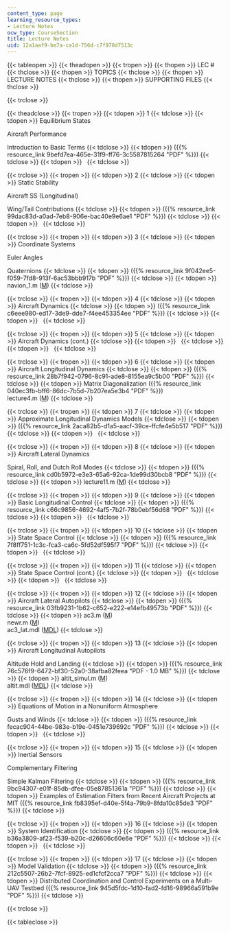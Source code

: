 ```yaml
---
content_type: page
learning_resource_types:
- Lecture Notes
ocw_type: CourseSection
title: Lecture Notes
uid: 12a1aaf9-be7a-ca1d-756d-c7f978d7513c
---
```


{{< tableopen >}}
{{< theadopen >}}
{{< tropen >}}
{{< thopen >}}
LEC #
{{< thclose >}}
{{< thopen >}}
TOPICS
{{< thclose >}}
{{< thopen >}}
LECTURE NOTES
{{< thclose >}}
{{< thopen >}}
SUPPORTING FILES
{{< thclose >}}

{{< trclose >}}

{{< theadclose >}}
{{< tropen >}}
{{< tdopen >}}
1
{{< tdclose >}}
{{< tdopen >}}
Equilibrium States  
  
Aircraft Performance  
  
Introduction to Basic Terms
{{< tdclose >}}
{{< tdopen >}}
({{% resource_link 9befd7ea-465e-31f9-ff76-3c5587815264 "PDF" %}})
{{< tdclose >}}
{{< tdopen >}}
 
{{< tdclose >}}

{{< trclose >}}
{{< tropen >}}
{{< tdopen >}}
2
{{< tdclose >}}
{{< tdopen >}}
Static Stability  
  
Aircraft SS (Longitudinal)  
  
Wing/Tail Contributions
{{< tdclose >}}
{{< tdopen >}}
({{% resource_link 99dac83d-a0ad-7eb8-906e-bac40e9e6ae1 "PDF" %}})
{{< tdclose >}}
{{< tdopen >}}
 
{{< tdclose >}}

{{< trclose >}}
{{< tropen >}}
{{< tdopen >}}
3
{{< tdclose >}}
{{< tdopen >}}
Coordinate Systems  
  
Euler Angles  
  
Quaternions
{{< tdclose >}}
{{< tdopen >}}
({{% resource_link 9f042ee5-f059-7fd8-913f-6ac53bbb917b "PDF" %}})
{{< tdclose >}}
{{< tdopen >}}
navion\_1.m ([M](/courses/aeronautics-and-astronautics/16-333-aircraft-stability-and-control-fall-2004/lecture-notes/navion_1.m))
{{< tdclose >}}

{{< trclose >}}
{{< tropen >}}
{{< tdopen >}}
4
{{< tdclose >}}
{{< tdopen >}}
Aircraft Dynamics
{{< tdclose >}}
{{< tdopen >}}
({{% resource_link c6eee980-ed17-3de9-dde7-f4ee453354ee "PDF" %}})
{{< tdclose >}}
{{< tdopen >}}
 
{{< tdclose >}}

{{< trclose >}}
{{< tropen >}}
{{< tdopen >}}
5
{{< tdclose >}}
{{< tdopen >}}
Aircraft Dynamics (cont.)
{{< tdclose >}}
{{< tdopen >}}
 
{{< tdclose >}}
{{< tdopen >}}
 
{{< tdclose >}}

{{< trclose >}}
{{< tropen >}}
{{< tdopen >}}
6
{{< tdclose >}}
{{< tdopen >}}
Aircraft Longitudinal Dynamics
{{< tdclose >}}
{{< tdopen >}}
({{% resource_link 28b7f942-0796-8c91-ade8-8155ea9c5b00 "PDF" %}})
{{< tdclose >}}
{{< tdopen >}}
Matrix Diagonalization ({{% resource_link 040ec3fb-bff6-86dc-7b5d-7b207ea5e3b4 "PDF" %}})  
lecture4.m ([M](/courses/aeronautics-and-astronautics/16-333-aircraft-stability-and-control-fall-2004/lecture-notes/lecture4.m))
{{< tdclose >}}

{{< trclose >}}
{{< tropen >}}
{{< tdopen >}}
7
{{< tdclose >}}
{{< tdopen >}}
Approximate Longitudinal Dynamics Models
{{< tdclose >}}
{{< tdopen >}}
({{% resource_link 2aca82b5-d1a5-aacf-39ce-ffcfe4e5b517 "PDF" %}})
{{< tdclose >}}
{{< tdopen >}}
 
{{< tdclose >}}

{{< trclose >}}
{{< tropen >}}
{{< tdopen >}}
8
{{< tdclose >}}
{{< tdopen >}}
Aircraft Lateral Dynamics  
  
Spiral, Roll, and Dutch Roll Modes
{{< tdclose >}}
{{< tdopen >}}
({{% resource_link cd0b5972-e3e3-65a6-92ca-1de99d30bcb8 "PDF" %}})
{{< tdclose >}}
{{< tdopen >}}
lecture11.m ([M](/courses/aeronautics-and-astronautics/16-333-aircraft-stability-and-control-fall-2004/lecture-notes/lecture11.m))
{{< tdclose >}}

{{< trclose >}}
{{< tropen >}}
{{< tdopen >}}
9
{{< tdclose >}}
{{< tdopen >}}
Basic Longitudinal Control
{{< tdclose >}}
{{< tdopen >}}
({{% resource_link c66c9856-4692-4af5-7b2f-78b0ebf56d68 "PDF" %}})
{{< tdclose >}}
{{< tdopen >}}
 
{{< tdclose >}}

{{< trclose >}}
{{< tropen >}}
{{< tdopen >}}
10
{{< tdclose >}}
{{< tdopen >}}
State Space Control
{{< tdclose >}}
{{< tdopen >}}
({{% resource_link 7f8ff751-1c3c-fca3-ca6c-5fd52df595f7 "PDF" %}})
{{< tdclose >}}
{{< tdopen >}}
 
{{< tdclose >}}

{{< trclose >}}
{{< tropen >}}
{{< tdopen >}}
11
{{< tdclose >}}
{{< tdopen >}}
State Space Control (cont.)
{{< tdclose >}}
{{< tdopen >}}
 
{{< tdclose >}}
{{< tdopen >}}
 
{{< tdclose >}}

{{< trclose >}}
{{< tropen >}}
{{< tdopen >}}
12
{{< tdclose >}}
{{< tdopen >}}
Aircraft Lateral Autopilots
{{< tdclose >}}
{{< tdopen >}}
({{% resource_link 03fb9231-1b62-c652-e222-e14efb49573b "PDF" %}})
{{< tdclose >}}
{{< tdopen >}}
ac3.m ([M](/courses/aeronautics-and-astronautics/16-333-aircraft-stability-and-control-fall-2004/lecture-notes/ac3.m))  
newr.m ([M](/courses/aeronautics-and-astronautics/16-333-aircraft-stability-and-control-fall-2004/lecture-notes/newr.m))  
ac3\_lat.mdl ([MDL](/courses/aeronautics-and-astronautics/16-333-aircraft-stability-and-control-fall-2004/lecture-notes/ac3_lat.mdl))
{{< tdclose >}}

{{< trclose >}}
{{< tropen >}}
{{< tdopen >}}
13
{{< tdclose >}}
{{< tdopen >}}
Aircraft Longitudinal Autopilots  
  
Altitude Hold and Landing
{{< tdclose >}}
{{< tdopen >}}
({{% resource_link 76c576f9-6472-bf30-52a0-38afba82feea "PDF - 1.0 MB" %}})
{{< tdclose >}}
{{< tdopen >}}
altit\_simul.m ([M](/courses/aeronautics-and-astronautics/16-333-aircraft-stability-and-control-fall-2004/lecture-notes/altit_simul.m))  
altit.mdl ([MDL](/courses/aeronautics-and-astronautics/16-333-aircraft-stability-and-control-fall-2004/lecture-notes/altit.mdl))
{{< tdclose >}}

{{< trclose >}}
{{< tropen >}}
{{< tdopen >}}
14
{{< tdclose >}}
{{< tdopen >}}
Equations of Motion in a Nonuniform Atmosphere  
  
Gusts and Winds
{{< tdclose >}}
{{< tdopen >}}
({{% resource_link fecac904-44be-983e-b19e-0451e739692c "PDF" %}})
{{< tdclose >}}
{{< tdopen >}}
 
{{< tdclose >}}

{{< trclose >}}
{{< tropen >}}
{{< tdopen >}}
15
{{< tdclose >}}
{{< tdopen >}}
Inertial Sensors  
  
Complementary Filtering  
  
Simple Kalman Filtering
{{< tdclose >}}
{{< tdopen >}}
({{% resource_link 9bc94307-e01f-85db-dfee-05e87851361a "PDF" %}})
{{< tdclose >}}
{{< tdopen >}}
Examples of Estimation Filters from Recent Aircraft Projects at MIT ({{% resource_link fb8395ef-d40e-5f4a-79b9-8fda10c85de3 "PDF" %}})
{{< tdclose >}}

{{< trclose >}}
{{< tropen >}}
{{< tdopen >}}
16
{{< tdclose >}}
{{< tdopen >}}
System Identification
{{< tdclose >}}
{{< tdopen >}}
({{% resource_link b36a3809-af23-f539-b20c-d26606c60e6e "PDF" %}})
{{< tdclose >}}
{{< tdopen >}}
 
{{< tdclose >}}

{{< trclose >}}
{{< tropen >}}
{{< tdopen >}}
17
{{< tdclose >}}
{{< tdopen >}}
Model Validation
{{< tdclose >}}
{{< tdopen >}}
({{% resource_link 212c5507-26b2-7fcf-8925-ed1cfcf2cca7 "PDF" %}})
{{< tdclose >}}
{{< tdopen >}}
Distributed Coordination and Control Experiments on a Multi-UAV Testbed ({{% resource_link 945d5fdc-1d10-fad2-fd16-98966a591b9e "PDF" %}})
{{< tdclose >}}

{{< trclose >}}

{{< tableclose >}}